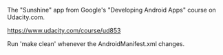 The "Sunshine" app from Google's "Developing Android Apps" course on Udacity.com.

https://www.udacity.com/course/ud853

Run 'make clean' whenever the AndroidManifest.xml changes.
